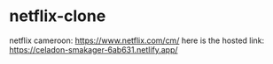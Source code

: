 # netflix-clone
netflix cameroon: https://www.netflix.com/cm/
here is the hosted link: https://celadon-smakager-6ab631.netlify.app/
